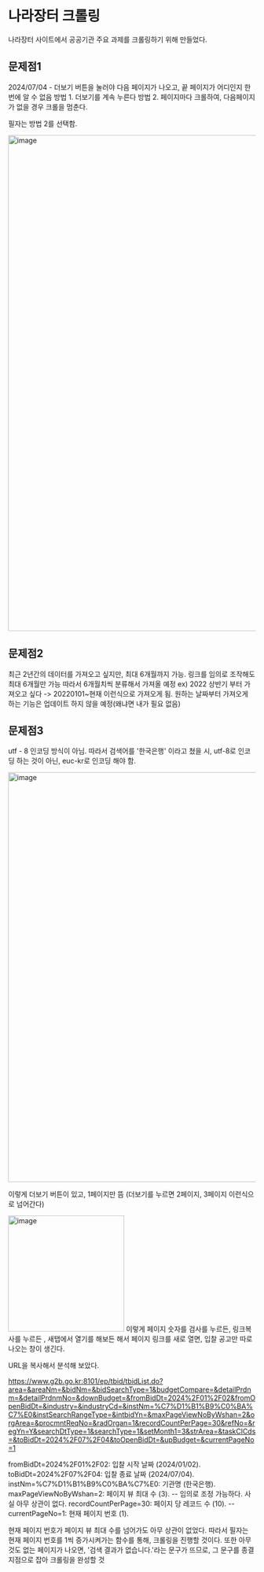 # 나라장터 크롤링

나라장터 사이트에서 공공기관 주요 과제를 크롤링하기 위해 만들었다.

## 문제점1
2024/07/04 - 더보기 버튼을 눌러야 다음 페이지가 나오고, 끝 페이지가 어디인지 한번에 알 수 없음
방법 1. 더보기를 계속 누른다
방법 2. 페이지마다 크롤하여, 다음페이지가 없을 경우 크롤을 멈춘다.

필자는 방법 2를 선택함.

<img width="1008" alt="image" src="https://github.com/junghwa0609/HI_IM_JUNGHWA/assets/161556739/16dd3a73-09fa-4455-8e79-6198df95d78d">

## 문제점2

최근 2년간의 데이터를 가져오고 싶지만, 최대 6개월까지 가능.
링크를 임의로 조작해도 최대 6개월만 가능
따라서 6개월치씩 분류해서 가져올 예정
ex) 2022 상반기 부터 가져오고 싶다 -> 20220101~현재 이런식으로 가져오게 됨. 원하는 날짜부터 가져오게 하는 기능은 업데이트 하지 않을 예정(왜냐면 내가 필요 없음)

## 문제점3
utf - 8 인코딩 방식이 아님. 따라서 검색어를 '한국은행' 이라고 쳤을 시, utf-8로 인코딩 하는 것이 아닌, euc-kr로 인코딩 해야 함.


<img width="833" alt="image" src="https://github.com/junghwa0609/HI_IM_JUNGHWA/assets/161556739/8fa8ca66-d4f9-4dc1-a8f4-d18f40f4fcb7">

이렇게 더보기 버튼이 있고, 1페이지만 뜸 (더보기를 누르면 2페이지, 3페이지 이런식으로 넘어간다)

<img width="236" alt="image" src="https://github.com/junghwa0609/HI_IM_JUNGHWA/assets/161556739/5e61fc51-a946-460a-a968-866f8b30eb20">
이렇게 페이지 숫자를 검사를 누르든, 링크복사를 누르든 , 새탭에서 열기를 해보든 해서
페이지 링크를 새로 열면, 입찰 공고만 따로 나오는 창이 생긴다.

URL을 복사해서 분석해 보았다.

https://www.g2b.go.kr:8101/ep/tbid/tbidList.do?area=&areaNm=&bidNm=&bidSearchType=1&budgetCompare=&detailPrdnm=&detailPrdnmNo=&downBudget=&fromBidDt=2024%2F01%2F02&fromOpenBidDt=&industry=&industryCd=&instNm=%C7%D1%B1%B9%C0%BA%C7%E0&instSearchRangeType=&intbidYn=&maxPageViewNoByWshan=2&orgArea=&procmntReqNo=&radOrgan=1&recordCountPerPage=30&refNo=&regYn=Y&searchDtType=1&searchType=1&setMonth1=3&strArea=&taskClCds=&toBidDt=2024%2F07%2F04&toOpenBidDt=&upBudget=&currentPageNo=1

fromBidDt=2024%2F01%2F02: 입찰 시작 날짜 (2024/01/02).
toBidDt=2024%2F07%2F04: 입찰 종료 날짜 (2024/07/04).
instNm=%C7%D1%B1%B9%C0%BA%C7%E0: 기관명 (한국은행).
maxPageViewNoByWshan=2: 페이지 뷰 최대 수 (3). -- 임의로 조정 가능하다. 사실 아무 상관이 없다.
recordCountPerPage=30: 페이지 당 레코드 수 (10). --
currentPageNo=1: 현재 페이지 번호 (1).

현재 페이지 번호가 페이지 뷰 최대 수를 넘어가도 아무 상관이 없었다.
따라서 필자는 현재 페이지 번호를 1씩 증가시켜가는 함수를 통해, 크롤링을 진행할 것이다.
또한 아무것도 없는 페이지가 나오면, '검색 결과가 없습니다.'라는 문구가 뜨므로, 그 문구를 종결 지점으로 잡아 크롤링을 완성할 것
